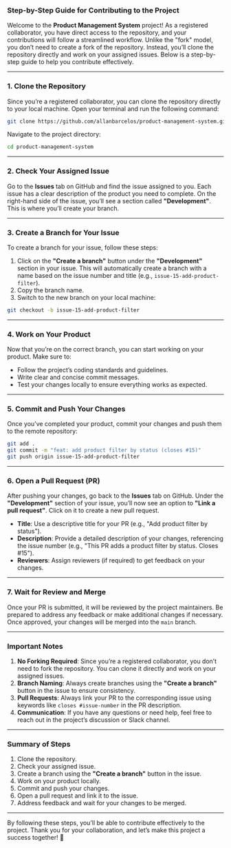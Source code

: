 ### **Step-by-Step Guide for Contributing to the Project**

Welcome to the **Product Management System** project! As a registered collaborator, you have direct access to the repository, and your contributions will follow a streamlined workflow. Unlike the "fork" model, you don’t need to create a fork of the repository. Instead, you’ll clone the repository directly and work on your assigned issues. Below is a step-by-step guide to help you contribute effectively.

---

### **1. Clone the Repository**
Since you’re a registered collaborator, you can clone the repository directly to your local machine. Open your terminal and run the following command:

```bash
git clone https://github.com/allanbarcelos/product-management-system.git
```

Navigate to the project directory:

```bash
cd product-management-system
```

---

### **2. Check Your Assigned Issue**
Go to the **Issues** tab on GitHub and find the issue assigned to you. Each issue has a clear description of the product you need to complete. On the right-hand side of the issue, you’ll see a section called **"Development"**. This is where you’ll create your branch.

---

### **3. Create a Branch for Your Issue**
To create a branch for your issue, follow these steps:
1. Click on the **"Create a branch"** button under the **"Development"** section in your issue. This will automatically create a branch with a name based on the issue number and title (e.g., `issue-15-add-product-filter`).
2. Copy the branch name.
3. Switch to the new branch on your local machine:

```bash
git checkout -b issue-15-add-product-filter
```

---

### **4. Work on Your Product**
Now that you’re on the correct branch, you can start working on your product. Make sure to:
- Follow the project’s coding standards and guidelines.
- Write clear and concise commit messages.
- Test your changes locally to ensure everything works as expected.

---

### **5. Commit and Push Your Changes**
Once you’ve completed your product, commit your changes and push them to the remote repository:

```bash
git add .
git commit -m "feat: add product filter by status (closes #15)"
git push origin issue-15-add-product-filter
```

---

### **6. Open a Pull Request (PR)**
After pushing your changes, go back to the **Issues** tab on GitHub. Under the **"Development"** section of your issue, you’ll now see an option to **"Link a pull request"**. Click on it to create a new pull request.

- **Title**: Use a descriptive title for your PR (e.g., "Add product filter by status").
- **Description**: Provide a detailed description of your changes, referencing the issue number (e.g., "This PR adds a product filter by status. Closes #15").
- **Reviewers**: Assign reviewers (if required) to get feedback on your changes.

---

### **7. Wait for Review and Merge**
Once your PR is submitted, it will be reviewed by the project maintainers. Be prepared to address any feedback or make additional changes if necessary. Once approved, your changes will be merged into the `main` branch.

---

### **Important Notes**
1. **No Forking Required**: Since you’re a registered collaborator, you don’t need to fork the repository. You can clone it directly and work on your assigned issues.
2. **Branch Naming**: Always create branches using the **"Create a branch"** button in the issue to ensure consistency.
3. **Pull Requests**: Always link your PR to the corresponding issue using keywords like `closes #issue-number` in the PR description.
4. **Communication**: If you have any questions or need help, feel free to reach out in the project’s discussion or Slack channel.

---

### **Summary of Steps**
1. Clone the repository.
2. Check your assigned issue.
3. Create a branch using the **"Create a branch"** button in the issue.
4. Work on your product locally.
5. Commit and push your changes.
6. Open a pull request and link it to the issue.
7. Address feedback and wait for your changes to be merged.

---

By following these steps, you’ll be able to contribute effectively to the project. Thank you for your collaboration, and let’s make this project a success together! 🚀